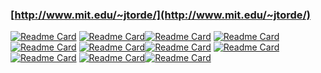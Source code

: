 ### [http://www.mit.edu/~jtorde/](http://www.mit.edu/~jtorde/)



[![Readme Card](https://github-readme-stats.vercel.app/api/pin/?username=leggedrobotics&repo=rayen&show_owner=true)](https://github.com/leggedrobotics/rayen)
[![Readme Card](https://github-readme-stats.vercel.app/api/pin/?username=mit-acl&repo=faster&show_owner=true)](https://github.com/mit-acl/faster)[![Readme Card](https://github-readme-stats.vercel.app/api/pin/?username=mit-acl&repo=mader&show_owner=true)](https://github.com/mit-acl/mader)
[![Readme Card](https://github-readme-stats.vercel.app/api/pin/?username=mit-acl&repo=panther&show_owner=true)](https://github.com/mit-acl/panther) [![Readme Card](https://github-readme-stats.vercel.app/api/pin/?username=mit-acl&repo=minvo&show_owner=true)](https://github.com/mit-acl/minvo)
[![Readme Card](https://github-readme-stats.vercel.app/api/pin/?username=jtorde&repo=uav_trajectory_optimizer&show_owner=true)](https://github.com/jtorde/uav_trajectory_optimizer)[![Readme Card](https://github-readme-stats.vercel.app/api/pin/?username=jtorde&repo=planning_worlds_gazebo&show_owner=true)](https://github.com/jtorde/planning_worlds_gazebo)
[![Readme Card](https://github-readme-stats.vercel.app/api/pin/?username=jtorde&repo=uav_trajectory_optimizer_gurobi&show_owner=true)](https://github.com/jtorde/uav_trajectory_optimizer_gurobi)[![Readme Card](https://github-readme-stats.vercel.app/api/pin/?username=jtorde&repo=uav_adaptive_control&show_owner=true)](https://github.com/jtorde/uav_adaptive_control)
[![Readme Card](https://github-readme-stats.vercel.app/api/pin/?username=mit-acl&repo=separator&show_owner=true)](https://github.com/mit-acl/separator)[![Readme Card](https://github-readme-stats.vercel.app/api/pin/?username=jtorde&repo=drone_racing_gpops&show_owner=true)](https://github.com/jtorde/drone_racing_gpops)


<!--
**jtorde/jtorde** is a ✨ _special_ ✨ repository because its `README.md` (this file) appears on your GitHub profile.

Here are some ideas to get you started:

- 🔭 I’m currently working on ...
- 🌱 I’m currently learning ...
- 👯 I’m looking to collaborate on ...
- 🤔 I’m looking for help with ...
- 💬 Ask me about ...
- 📫 How to reach me: ...
- 😄 Pronouns: ...
- ⚡ Fun fact: ...
-->

